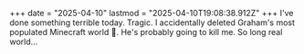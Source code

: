 +++
date = "2025-04-10"
lastmod = "2025-04-10T19:08:38.912Z"
+++
I've done something terrible today. Tragic. I accidentally deleted Graham's most populated Minecraft world 😬. He's probably going to kill me. So long real world...